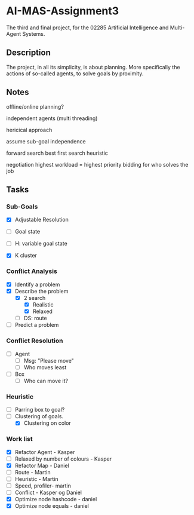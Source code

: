 # AI-MAS-Assignment3
The third and final project, for the 02285 Artificial Intelligence and Multi-Agent Systems.

## Description
The project, in all its simplicity, is about planning. More specifically the actions of so-called agents, to solve goals by proximity.

## Notes
offline/online planning?


independent agents (multi threading)

hericical approach

assume sub-goal independence

forward search
	best first search
	heuristic

negotiation
	highest workload = highest priority
	bidding for who solves the job
	
	
## Tasks

### Sub-Goals
*  [x] Adjustable Resolution
*  [ ] Goal state
*  [ ] H: variable goal state
*  [x] K cluster



### Conflict Analysis
*  [x] Identify a problem
*  [x] Describe the problem
  * [x] 2  search
    *  [x] Realistic
    *  [x] Relaxed        
  *  [ ] DS: route
*  [ ] Predict a problem

### Conflict Resolution
*  [ ] Agent
  *  [ ] Msg: "Please move"
  *  [ ] Who moves least
*  [ ] Box
  *  [ ] Who can move it?

### Heuristic
*  [ ] Parring box to goal?
*  [ ] Clustering of goals.
  *  [x] Clustering on color
	
### Work list
*  [x] Refactor Agent - Kasper
*  [ ] Relaxed by number of colours - Kasper
*  [x] Refactor Map - Daniel
*  [ ] Route - Martin
*  [ ] Heuristic - Martin
*  [ ] Speed, profiler- martin
*  [ ] Conflict - Kasper og Daniel
*  [x] Optimize node hashcode - daniel
*  [x] Optimize node equals - daniel